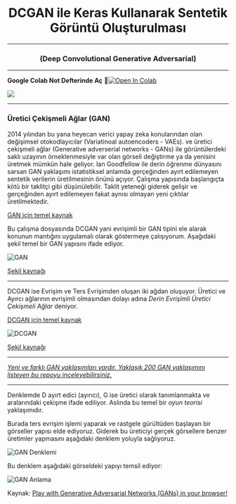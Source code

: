 # <h1 align=center> DCGAN ile Keras Kullanarak Sentetik Görüntü Oluşturulması</h1>

---
<h3 align=center>(Deep Convolutional Generative Adversarial)</h3>

---
**Google Colab Not Defterinde Aç** 📌[![Open In Colab](https://colab.research.google.com/assets/colab-badge.svg)](https://colab.research.google.com/github/ayyucekizrak/GAN_UreticiCekismeliAglar_ile_SentetikVeriUretme/blob/master/DCGAN_ile_Keras_Kullanarak_Sentetik_Goruntu_%20Olusturulmasi.ipynb)

![](https://github.com/ayyucekizrak/GAN_UreticiCekismeliAglar_ile_SentetikVeriUretme/blob/master/dcgan.gif)

---

### Üretici Çekişmeli Ağlar (GAN)

2014 yılından bu yana heyecan verici yapay zeka konularından olan değişimsel otokodlayıcılar (Variatinoal autoencoders - VAEs).  ve üretici çekişmeli ağlar (Generative adverserial networks - GANs) ile görüntülerdeki saklı uzayının örneklenmesiyle var olan görseli değiştirme ya da yenisini üretmek mümkün hale geliyor. Ian Goodfellow ile derin öğrenme dünyasını sarsan GAN yaklaşımı istatistiksel anlamda gerçeğinden ayırt edilemeyen sentetik verilerin üretilmesinin önünü açıyor. Çalışma yapısında başlangıçta kötü bir taklitçi gibi düşünülebilir. Taklit yeteneği giderek gelişir ve gerçeğinden ayırt edilemeyen fakat aynısı olmayan yeni çıktılar üretilmektedir. 

[GAN için temel kaynak](https://arxiv.org/pdf/1406.2661.pdf)

Bu çalışma dosyasında DCGAN yani evrişimli bir GAN tipini ele alarak konunun mantığını uygulamalı olarak göstermeye çalışıyorum. Aşağıdaki şekil temel bir GAN yapısını ifade ediyor.

![GAN](https://i.hizliresim.com/00TSUo.png)

[Şekil kaynağı](https://www.tensorflow.org/tutorials/generative/images/gan1.png)

---

DCGAN ise Evrişim ve Ters Evrişimden oluşan iki ağdan oluşuyor. Üretici ve Ayırcı ağlarının evrişimli olmasından dolayı adına *Derin Evrişimli Üretici Çekişmeli Ağlar* deniyor.

[DCGAN için temel kaynak](https://arxiv.org/pdf/1511.06434.pdf)

![DCGAN](https://i.hizliresim.com/XnsRnK.jpg)

[Şekil kaynağı](https://arxiv.org/pdf/1511.06434.pdf)

---

[*Yeni ve farklı GAN yaklaşımları vardır. Yaklaşık 200 GAN yaklaşımını listeyen bu repoyu inceleyebilirsiniz.*](https://github.com/hindupuravinash/the-gan-zoo) 

---

Denklemde D ayırt edici (ayırıcı), G ise üretici olarak tanımlanmakta ve aralarındaki çekişme ifade ediliyor. Aslında bu temel bir *oyun teorisi* yaklaşımıdır.

Burada ters evrişim işlemi yaparak ve rastgele gürültüden başlayan bir görseller yapısı elde ediyoruz. Giderek bu üreticiyi gerçek görsellere benzer üretimler yapmasını aşağıdaki denklem yoluyla sağlıyoruz. 

![GAN Denklemi](https://i.hizliresim.com/IknKWJ.png)

Bu denklem aşağıdaki görseldeki yapıyı temsil ediyor:

![GAN Anlama](https://i.hizliresim.com/mYldwo.gif)

Kaynak: [Play with Generative Adversarial Networks (GANs) in your browser!](https://poloclub.github.io/ganlab/)

